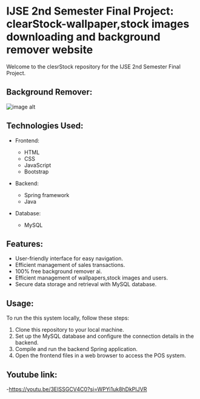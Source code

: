 
# IJSE 2nd Semester Final Project: clearStock-wallpaper,stock images downloading and background remover website

Welcome to the clesrStock repository for the IJSE 2nd Semester Final Project.

## Background Remover:
![image alt](https://github.com/vinilvidushanka/Image-background-remover/blob/c24396e417ef6773d48d3e19cd4bb20611060c2f/Screenshot%20(87).png)


## Technologies Used:

- Frontend:
    - HTML
    - CSS
    - JavaScript
    - Bootstrap

- Backend:
    - Spring framework
    - Java

- Database:
    - MySQL

## Features:

- User-friendly interface for easy navigation.
- Efficient management of sales transactions.
- 100% free background remover ai.
- Efficient management of wallpapers,stock images and users.
- Secure data storage and retrieval with MySQL database.

## Usage:

To run the this system locally, follow these steps:

1. Clone this repository to your local machine.
2. Set up the MySQL database and configure the connection details in the backend.
3. Compile and run the backend Spring application.
4. Open the frontend files in a web browser to access the POS system.

## Youtube link:

-https://youtu.be/3EISSGCV4C0?si=WPYi1uk8hDkPIJVR

